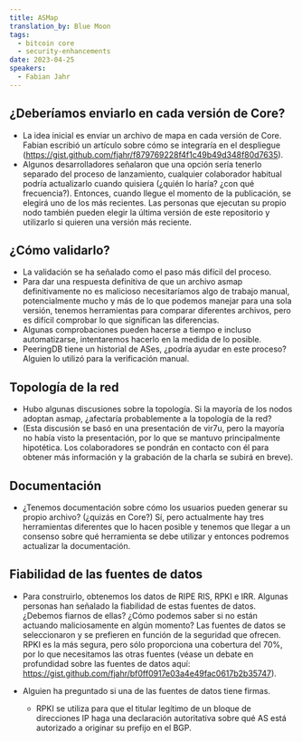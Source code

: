 ```yaml
---
title: ASMap
translation_by: Blue Moon
tags:
  - bitcoin core
  - security-enhancements
date: 2023-04-25
speakers:
  - Fabian Jahr
---
```

## ¿Deberíamos enviarlo en cada versión de Core? 

- La idea inicial es enviar un archivo de mapa en cada versión de Core. Fabian escribió un artículo sobre cómo se integraría en el despliegue (<https://gist.github.com/fjahr/f879769228f4f1c49b49d348f80d7635>).
- Algunos desarrolladores señalaron que una opción sería tenerlo separado del proceso de lanzamiento, cualquier colaborador habitual podría actualizarlo cuando quisiera (¿quién lo haría? ¿con qué frecuencia?). Entonces, cuando llegue el momento de la publicación, se elegirá uno de los más recientes. Las personas que ejecutan su propio nodo también pueden elegir la última versión de este repositorio y utilizarlo si quieren una versión más reciente. 

## ¿Cómo validarlo? 

- La validación se ha señalado como el paso más difícil del proceso.
- Para dar una respuesta definitiva de que un archivo asmap definitivamente no es malicioso necesitaríamos algo de trabajo manual, potencialmente mucho y más de lo que podemos manejar para una sola versión, tenemos herramientas para comparar diferentes archivos, pero es difícil comprobar lo que significan las diferencias.
- Algunas comprobaciones pueden hacerse a tiempo e incluso automatizarse, intentaremos hacerlo en la medida de lo posible.
- PeeringDB tiene un historial de ASes, ¿podría ayudar en este proceso? Alguien lo utilizó para la verificación manual.

## Topología de la red 

- Hubo algunas discusiones sobre la topología. Si la mayoría de los nodos adoptan asmap, ¿afectaría probablemente a la topología de la red?
- (Esta discusión se basó en una presentación de vir7u, pero la mayoría no había visto la presentación, por lo que se mantuvo principalmente hipotética. Los colaboradores se pondrán en contacto con él para obtener más información y la grabación de la charla se subirá en breve).

## Documentación

- ¿Tenemos documentación sobre cómo los usuarios pueden generar su propio archivo? (¿quizás en Core?) Sí, pero actualmente hay tres herramientas diferentes que lo hacen posible y tenemos que llegar a un consenso sobre qué herramienta se debe utilizar y entonces podremos actualizar la documentación.

## Fiabilidad de las fuentes de datos

- Para construirlo, obtenemos los datos de RIPE RIS, RPKI e IRR. Algunas personas han señalado la fiabilidad de estas fuentes de datos. ¿Debemos fiarnos de ellas? ¿Cómo podemos saber si no están actuando maliciosamente en algún momento? Las fuentes de datos se seleccionaron y se prefieren en función de la seguridad que ofrecen. RPKI es la más segura, pero sólo proporciona una cobertura del 70%, por lo que necesitamos las otras fuentes (véase un debate en profundidad sobre las fuentes de datos aquí: https://gist.github.com/fjahr/bf0ff0917e03a4e49fac0617b2b35747).

-  Alguien ha preguntado si una de las fuentes de datos tiene firmas.
 
   - RPKI se utiliza para que el titular legítimo de un bloque de direcciones IP haga una declaración autoritativa sobre qué AS está autorizado a originar su prefijo en el BGP. 

